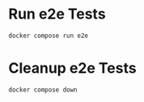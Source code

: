 # Run e2e Tests

```bash
docker compose run e2e
```

# Cleanup e2e Tests

```bash
docker compose down
```
